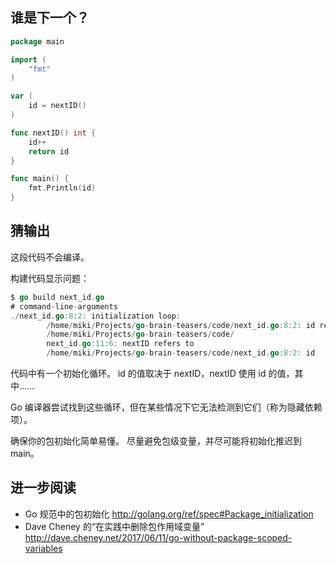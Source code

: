 ## 谁是下一个？

```go
package main

import (
    "fmt"
)

var (
    id = nextID()
)

func nextID() int {
    id++
    return id
}

func main() {
    fmt.Println(id)
}
```

## 猜输出

这段代码不会编译。


构建代码显示问题：

```go
$ go build next_id.go
# command-line-arguments
./next_id.go:8:2: initialization loop:
        /home/miki/Projects/go-brain-teasers/code/next_id.go:8:2: id refers to
        /home/miki/Projects/go-brain-teasers/code/
        next_id.go:11:6: nextID refers to
        /home/miki/Projects/go-brain-teasers/code/next_id.go:8:2: id
```

代码中有一个初始化循环。 id 的值取决于 nextID，nextID 使用 id 的值，其中……

Go 编译器尝试找到这些循环，但在某些情况下它无法检测到它们（称为隐藏依赖项）。

确保你的包初始化简单易懂。 尽量避免包级变量，并尽可能将初始化推迟到 main。

## 进一步阅读

- Go 规范中的包初始化
    http://golang.org/ref/spec#Package_initialization
- Dave Cheney 的“在实践中删除包作用域变量”
    http://dave.cheney.net/2017/06/11/go-without-package-scoped-variables